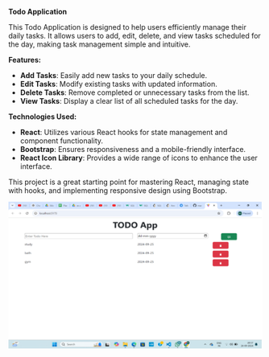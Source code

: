 ﻿**Todo Application**

This Todo Application is designed to help users efficiently manage their daily tasks. It allows users to add, edit, delete, and view tasks scheduled for the day, making task management simple and intuitive.

**Features:**

- **Add Tasks**: Easily add new tasks to your daily schedule.
- **Edit Tasks**: Modify existing tasks with updated information.
- **Delete Tasks**: Remove completed or unnecessary tasks from the list.
- **View Tasks**: Display a clear list of all scheduled tasks for the day.

**Technologies Used:**

- **React**: Utilizes various React hooks for state management and component functionality.
- **Bootstrap**: Ensures responsiveness and a mobile-friendly interface.
- **React Icon Library**: Provides a wide range of icons to enhance the user interface.

This project is a great starting point for mastering React, managing state with hooks, and implementing responsive design using Bootstrap.

![](Aspose.Words.c554b891-c581-4d9d-876c-197cd2a50573.001.png)
